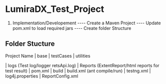 # LumiraDX_Test_Project

1) Implementation/Developement 
   ---- Create a Maven Project
   ---- Update pom.xml to load required jars
   ---- Create folder Structure
   
Folder Stucture   
--------------------
Project Name
  |
  base
  |
  testCases
  | 
  utilities
  
  |
  logs (Test log/logger retsApi.log)
  |
  Reports (ExtentReport/html reports for test result)
  |
  pom.xml
  |
  build
  |
  build.xml (ant compile/run)
  |
  testng.xml
  |
  log4j.properties
  |
  ReportConfig.xml
  
